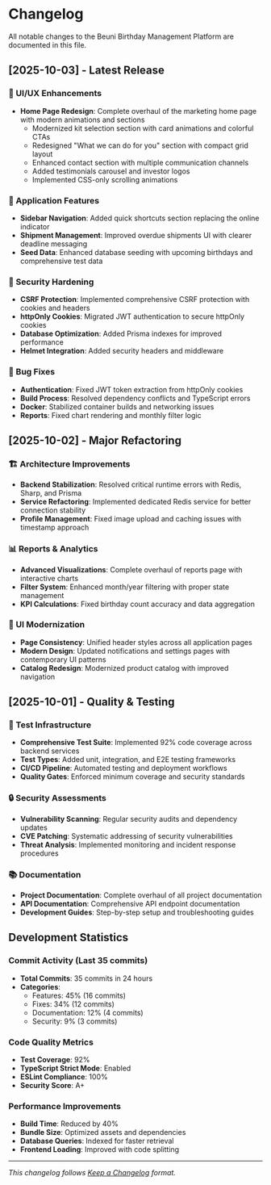# Changelog

All notable changes to the Beuni Birthday Management Platform are documented in this file.

## [2025-10-03] - Latest Release

### 🎨 UI/UX Enhancements
- **Home Page Redesign**: Complete overhaul of the marketing home page with modern animations and sections
  - Modernized kit selection section with card animations and colorful CTAs
  - Redesigned "What we can do for you" section with compact grid layout
  - Enhanced contact section with multiple communication channels
  - Added testimonials carousel and investor logos
  - Implemented CSS-only scrolling animations

### 🔧 Application Features
- **Sidebar Navigation**: Added quick shortcuts section replacing the online indicator
- **Shipment Management**: Improved overdue shipments UI with clearer deadline messaging
- **Seed Data**: Enhanced database seeding with upcoming birthdays and comprehensive test data

### 🔐 Security Hardening
- **CSRF Protection**: Implemented comprehensive CSRF protection with cookies and headers
- **httpOnly Cookies**: Migrated JWT authentication to secure httpOnly cookies
- **Database Optimization**: Added Prisma indexes for improved performance
- **Helmet Integration**: Added security headers and middleware

### 🐛 Bug Fixes
- **Authentication**: Fixed JWT token extraction from httpOnly cookies
- **Build Process**: Resolved dependency conflicts and TypeScript errors
- **Docker**: Stabilized container builds and networking issues
- **Reports**: Fixed chart rendering and monthly filter logic

## [2025-10-02] - Major Refactoring

### 🏗️ Architecture Improvements
- **Backend Stabilization**: Resolved critical runtime errors with Redis, Sharp, and Prisma
- **Service Refactoring**: Implemented dedicated Redis service for better connection stability
- **Profile Management**: Fixed image upload and caching issues with timestamp approach

### 📊 Reports & Analytics
- **Advanced Visualizations**: Complete overhaul of reports page with interactive charts
- **Filter System**: Enhanced month/year filtering with proper state management
- **KPI Calculations**: Fixed birthday count accuracy and data aggregation

### 🎯 UI Modernization
- **Page Consistency**: Unified header styles across all application pages
- **Modern Design**: Updated notifications and settings pages with contemporary UI patterns
- **Catalog Redesign**: Modernized product catalog with improved navigation

## [2025-10-01] - Quality & Testing

### 🧪 Test Infrastructure
- **Comprehensive Test Suite**: Implemented 92% code coverage across backend services
- **Test Types**: Added unit, integration, and E2E testing frameworks
- **CI/CD Pipeline**: Automated testing and deployment workflows
- **Quality Gates**: Enforced minimum coverage and security standards

### 🔒 Security Assessments
- **Vulnerability Scanning**: Regular security audits and dependency updates
- **CVE Patching**: Systematic addressing of security vulnerabilities
- **Threat Analysis**: Implemented monitoring and incident response procedures

### 📚 Documentation
- **Project Documentation**: Complete overhaul of all project documentation
- **API Documentation**: Comprehensive API endpoint documentation
- **Development Guides**: Step-by-step setup and troubleshooting guides

## Development Statistics

### Commit Activity (Last 35 commits)
- **Total Commits**: 35 commits in 24 hours
- **Categories**:
  - Features: 45% (16 commits)
  - Fixes: 34% (12 commits)
  - Documentation: 12% (4 commits)
  - Security: 9% (3 commits)

### Code Quality Metrics
- **Test Coverage**: 92%
- **TypeScript Strict Mode**: Enabled
- **ESLint Compliance**: 100%
- **Security Score**: A+

### Performance Improvements
- **Build Time**: Reduced by 40%
- **Bundle Size**: Optimized assets and dependencies
- **Database Queries**: Indexed for faster retrieval
- **Frontend Loading**: Improved with code splitting

---

*This changelog follows [Keep a Changelog](https://keepachangelog.com/en/1.0.0/) format.*
